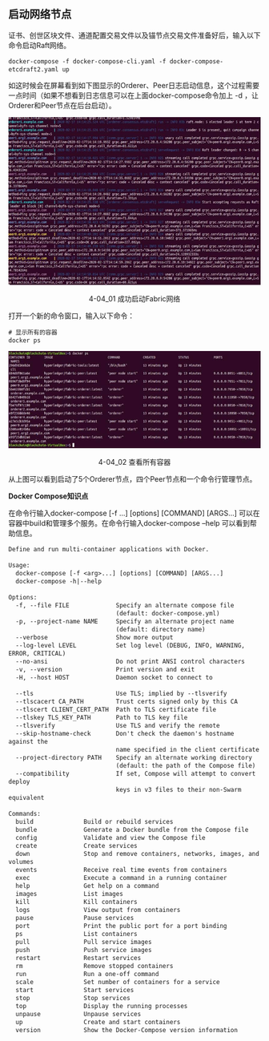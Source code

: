 ## 启动网络节点

证书、创世区块文件、通道配置交易文件以及锚节点交易文件准备好后，输入以下命令启动Raft网络。

```
docker-compose -f docker-compose-cli.yaml -f docker-compose-etcdraft2.yaml up 
```
如这时候会在屏幕看到如下图显示的Orderer、Peer日志启动信息，这个过程需要一点时间（如果不想看到日志信息可以在上面docker-compose命令加上 -d ，让Orderer和Peer节点在后台启动）。

<div align=center>


![成功启动Fabric网络](./pic/auto/image062.jpg) 

4-04_01 成功启动Fabric网络
</div>

打开一个新的命令窗口，输入以下命令：
```
# 显示所有的容器
docker ps 
```
<div align=center>


![查看所有容器](./pic/auto/image063.jpg) 

4-04_02 查看所有容器
</div>

从上图可以看到启动了5个Orderer节点，四个Peer节点和一个命令行管理节点。

**Docker Compose知识点**  

在命令行输入docker-compose [-f <arg>...] [options] [COMMAND] [ARGS...] 可以在容器中build和管理多个服务。在命令行输入docker-compose –help 可以看到帮助信息。

```
Define and run multi-container applications with Docker.

Usage:
  docker-compose [-f <arg>...] [options] [COMMAND] [ARGS...]
  docker-compose -h|--help

Options:
  -f, --file FILE             Specify an alternate compose file
                              (default: docker-compose.yml)
  -p, --project-name NAME     Specify an alternate project name
                              (default: directory name)
  --verbose                   Show more output
  --log-level LEVEL           Set log level (DEBUG, INFO, WARNING, ERROR, CRITICAL)
  --no-ansi                   Do not print ANSI control characters
  -v, --version               Print version and exit
  -H, --host HOST             Daemon socket to connect to

  --tls                       Use TLS; implied by --tlsverify
  --tlscacert CA_PATH         Trust certs signed only by this CA
  --tlscert CLIENT_CERT_PATH  Path to TLS certificate file
  --tlskey TLS_KEY_PATH       Path to TLS key file
  --tlsverify                 Use TLS and verify the remote
  --skip-hostname-check       Don't check the daemon's hostname against the
                              name specified in the client certificate
  --project-directory PATH    Specify an alternate working directory
                              (default: the path of the Compose file)
  --compatibility             If set, Compose will attempt to convert deploy
                              keys in v3 files to their non-Swarm equivalent

Commands:
  build              Build or rebuild services
  bundle             Generate a Docker bundle from the Compose file
  config             Validate and view the Compose file
  create             Create services
  down               Stop and remove containers, networks, images, and volumes
  events             Receive real time events from containers
  exec               Execute a command in a running container
  help               Get help on a command
  images             List images
  kill               Kill containers
  logs               View output from containers
  pause              Pause services
  port               Print the public port for a port binding
  ps                 List containers
  pull               Pull service images
  push               Push service images
  restart            Restart services
  rm                 Remove stopped containers
  run                Run a one-off command
  scale              Set number of containers for a service
  start              Start services
  stop               Stop services
  top                Display the running processes
  unpause            Unpause services
  up                 Create and start containers
  version            Show the Docker-Compose version information
```